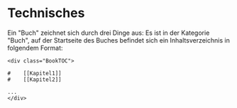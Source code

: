 # Technisches #

Ein "Buch" zeichnet sich durch drei Dinge aus:
Es ist in der Kategorie "Buch", auf der Startseite des Buches befindet sich ein 
Inhaltsverzeichnis in folgendem Format:
    
    <div class="BookTOC">

    #    [[Kapitel1]]
    #    [[Kapitel2]]

    ...
    </div>
